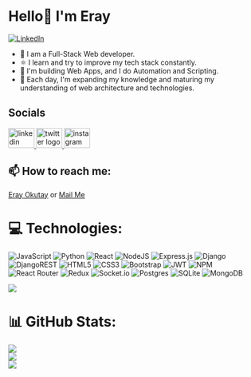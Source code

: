 # Hello👋 I'm Eray


  <a href="https://www.linkedin.com/in/erayokutay/"><img alt="LinkedIn" src="https://img.shields.io/badge/linkedin%20-%230077B5.svg?&style=for-the-badge&logo=linkedin&logoColor=white"/></a>
- 👀 I am a Full-Stack Web developer.
- ⚛️ I learn and try to improve my tech stack constantly.
- 🚀 I'm building Web Apps, and I do Automation and Scripting.
- 🌱 Each day, I'm expanding my knowledge and maturing my understanding of web architecture and technologies.


## Socials

<a href="https://linkedin.com/in/erayokutay" target="_blank">
  <img
    src="https://raw.githubusercontent.com/maurodesouza/profile-readme-generator/master/src/assets/icons/social/linkedin/default.svg"
    width="52"
    height="40"
    alt="linkedin logo"
  />
</a>
<a href="https://twitter.com/erayokutay" target="_blank">
  <img
    src="https://raw.githubusercontent.com/maurodesouza/profile-readme-generator/master/src/assets/icons/social/twitter/default.svg"
    width="52"
    height="40"
    alt="twitter logo"
  />
</a>
<a href="https://instagram.com/erayokutay" target="_blank">
  <img
    src="https://raw.githubusercontent.com/maurodesouza/profile-readme-generator/master/src/assets/icons/social/instagram/default.svg"
    width="52"
    height="40"
    alt="instagram logo"
  />
</a> 

## 📫 How to reach me: 
[Eray Okutay](http://www.erayokutay.com/) or [Mail Me](mailto:erayokutay@hotmail.com?subject=[GitHub]%20Source%20Han%20Sans)

# 💻 Technologies:
![JavaScript](https://img.shields.io/badge/javascript-%23323330.svg?style=for-the-badge&logo=javascript&logoColor=%23F7DF1E) ![Python](https://img.shields.io/badge/python-3670A0?style=for-the-badge&logo=python&logoColor=ffdd54) ![React](https://img.shields.io/badge/react-%2320232a.svg?style=for-the-badge&logo=react&logoColor=%2361DAFB) ![NodeJS](https://img.shields.io/badge/node.js-6DA55F?style=for-the-badge&logo=node.js&logoColor=white) ![Express.js](https://img.shields.io/badge/express.js-%23404d59.svg?style=for-the-badge&logo=express&logoColor=%2361DAFB)  ![Django](https://img.shields.io/badge/django-%23092E20.svg?style=for-the-badge&logo=django&logoColor=white) ![DjangoREST](https://img.shields.io/badge/DJANGO-REST-ff1709?style=for-the-badge&logo=django&logoColor=white&color=ff1709&labelColor=gray) ![HTML5](https://img.shields.io/badge/html5-%23E34F26.svg?style=for-the-badge&logo=html5&logoColor=white) ![CSS3](https://img.shields.io/badge/css3-%231572B6.svg?style=for-the-badge&logo=css3&logoColor=white) ![Bootstrap](https://img.shields.io/badge/bootstrap-%23563D7C.svg?style=for-the-badge&logo=bootstrap&logoColor=white)  ![JWT](https://img.shields.io/badge/JWT-black?style=for-the-badge&logo=JSON%20web%20tokens) ![NPM](https://img.shields.io/badge/NPM-%23000000.svg?style=for-the-badge&logo=npm&logoColor=white)  ![React Router](https://img.shields.io/badge/React_Router-CA4245?style=for-the-badge&logo=react-router&logoColor=white) ![Redux](https://img.shields.io/badge/redux-%23593d88.svg?style=for-the-badge&logo=redux&logoColor=white) ![Socket.io](https://img.shields.io/badge/Socket.io-black?style=for-the-badge&logo=socket.io&badgeColor=010101) ![Postgres](https://img.shields.io/badge/postgres-%23316192.svg?style=for-the-badge&logo=postgresql&logoColor=white) ![SQLite](https://img.shields.io/badge/sqlite-%2307405e.svg?style=for-the-badge&logo=sqlite&logoColor=white) ![MongoDB](https://img.shields.io/badge/MongoDB-%234ea94b.svg?style=for-the-badge&logo=mongodb&logoColor=white)

![](https://github-readme-stats.vercel.app/api/top-langs/?username=mach3psilon&theme=dark&hide_border=false&include_all_commits=false&count_private=false&layout=compact)

# 📊 GitHub Stats:
![](https://github-readme-stats.vercel.app/api?username=mach3psilon&theme=algolia&hide_border=false&include_all_commits=false&count_private=false)<br/>
![](https://github-readme-streak-stats.herokuapp.com/?user=mach3psilon&theme=algolia&hide_border=false)<br/>
![](https://github-readme-stats.vercel.app/api/top-langs/?username=mach3psilon&theme=algolia&hide_border=false&include_all_commits=false&count_private=false&layout=compact)


<!-- Proudly created with GPRM ( https://gprm.itsvg.in ) -->
